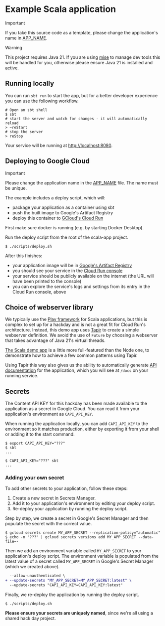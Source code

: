 Example Scala application
=========================

> [!IMPORTANT]
> If you take this source code as a template, please change the application's name in [APP_NAME](APP_NAME).

> [!WARNING]
> This project requires Java 21. If you are using [mise](https://mise.jdx.dev/) to manage dev tools this will be handled for you, otherwise please ensure Java 21 is installed and active.

## Running locally

You can run `sbt run` to start the app, but for a better developer experience you can use the following workflow.

```shell
# Open an sbt shell
$ sbt
# start the server and watch for changes - it will automatically reload
> ~reStart
# stop the server
> reStop
```

Your service will be running at [http://localhost:8080](http://localhost:8080).

## Deploying to Google Cloud

> [!IMPORTANT]
> Please change the application name in the [APP_NAME](APP_NAME) file. The name must be unique.

The example includes a deploy script, which will:
- package your application as a container using sbt
- push the built image to Google's Artifact Registry
- deploy this container to [GCloud's Cloud Run](https://cloud.google.com/run)

First make sure docker is running (e.g. by starting Docker Desktop).

Run the deploy script from the root of the scala-app project.

```shell
$ ./scripts/deploy.sh
```

After this finishes:
- your application image will be in [Google's Artifact Registry](https://console.cloud.google.com/artifacts/docker/hackday-2025-support/europe/eu.gcr.io?project=hackday-2025-support)
- you should see your service in the [Cloud Run console](https://console.cloud.google.com/run?project=hackday-2025-support)
- your service should be publicly available on the internet (the URL will have been printed to the console)
- you can explore the service's logs and settings from its entry in the Cloud Run console, above

## Choice of webserver library

We typically use the [Play framework](https://www.playframework.com/) for Scala applications, but this is complex to set up for a hackday and is not a great fit for Cloud Run's architecture. Instead, this demo app uses [Tapir](https://tapir.softwaremill.com/en/latest/) to create a simple webserver definition. We avoid the use of `Future` by choosing a webserver that takes advantage of Java 21's virtual threads.

[The Scala demo app](./src/main/scala/example/Hello.scala) is a little more full-featured than the Node one, to demonstrate how to achieve a few common patterns using Tapir.

Using Tapir this way also gives us the ability to automatically generate [API documentation](https://swagger.io/tools/swagger-ui/) for the application, which you will see at `/docs` on your running service.

## Secrets

The Content API KEY for this hackday has been made available to the application as a secret in Google Cloud. You can read it from your application's environment as `CAPI_API_KEY`.

When running the application locally, you can add `CAPI_API_KEY` to the environment so it matches production, either by exporting it from your shell or adding it to the start command.

```shell
$ export CAPI_API_KEY="???"
$ sbt
...
```

```shell
$ CAPI_API_KEY="???" sbt
...
```

### Adding your own secret

To add other secrets to your application, follow these steps:

1. Create a new secret in Secrets Manager.
2. Add it to your application's environment by editing your deploy script.
3. Re-deploy your application by running the deploy script.

Step by step, we create a secret in Google's Secret Manager and then populate the secret with the correct value.

```shell
$ gcloud secrets create MY_APP_SECRET --replication-policy="automatic"
$ echo -n "???" | gcloud secrets versions add MY_APP_SECRET --data-file=-
```

Then we add an environment variable called `MY_APP_SECRET` to your application's deploy script. The environment variable is populated from the latest value of a secret called `MY_APP_SECRET` in Google's Secret Manager (which we created above).

```diff
  --allow-unauthenticated \
+ --update-secrets "MY_APP_SECRET=MY_APP_SECRET:latest" \
  --update-secrets "CAPI_API_KEY=CAPI_API_KEY:latest"
```

Finally, we re-deploy the application by running the deploy script.

```shell
$ ./scripts/deploy.sh
```

**Please ensure your secrets are uniquely named**, since we're all using a shared hack day project.
